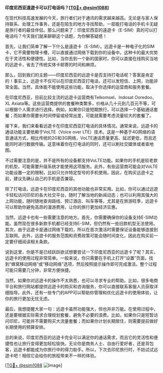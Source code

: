 **印度尼西亚遠遊卡可以打电话吗？[[TG💪+ @esim1088](https://t.me/s/esim1088)]**

在现代科技高速发展的今天，旅行者们对于通讯的需求越来越高。无论是与家人保持联系、处理工作事务，还是在陌生的地方寻找帮助，一部能打电话的手机卡无疑是旅行者的最佳伴侣。那么问题来了：印度尼西亚的遠遊卡（E-SIM）真的可以打电话吗？今天我们就来聊聊这个话题，为你解答疑惑！

首先，让我们简单了解一下什么是遠遊卡（E-SIM）。远遊卡是一种电子化的SIM卡，它不需要物理卡槽，可以直接通过网络下载到你的设备中。这种卡的最大优势在于灵活性和便捷性。比如，当你去到一个新的国家时，你可以直接在线购买当地的远遊卡，省去了传统实体卡邮寄的时间和麻烦。

那么，回到我们的主题——印度尼西亚的远遊卡是否支持打电话呢？答案是肯定的！事实上，远遊卡不仅可以在印度尼西亚打电话，还可以发短信、上网，功能非常全面。当然，具体能不能使用这些功能，取决于你选择的运营商和服务套餐。

在印度尼西亚，目前比较主流的远遊卡运营商有Telkomsel、Indosat Ooredoo、XL Axiata等。这些运营商提供的套餐种类繁多，价格从几十元到几百元不等，可以根据个人需求进行选择。例如，如果你只是短期旅行，可以选择一个基础通话套餐；而如果你需要长时间停留或经常出差，可能就需要考虑流量较大的套餐了。

接下来，我们来看看远遊卡在印度尼西亚打电话的具体情况。通常来说，远遊卡的通话功能主要依赖于VoLTE（Voice over LTE）技术。这是一种基于4G网络的语音通话方式，相比传统的2G和3G网络，VoLTE通话质量更高、延迟更低，而且还能同时进行数据传输。这意味着你在打电话的同时，还可以刷社交媒体或者查地图。

不过需要注意的是，并不是所有的设备都支持VoLTE功能。如果你的手机是较老款的机型，可能需要升级系统才能使用这项服务。此外，有些运营商可能会对VoLTE功能设置一定的限制，比如只允许特定型号的手机使用。因此，在购买远遊卡之前，建议先确认自己的手机是否兼容。

除了打电话，远遊卡在印度尼西亚的其他功能也非常实用。比如，你可以通过远遊卡轻松访问印尼的各大社交平台，随时了解当地的新闻动态；也可以利用其强大的上网功能，随时随地查询路线、预订酒店、叫车等等。尤其是在旅游旺季，远遊卡可以帮助你避免高昂的漫游费用，让你的旅行更加经济实惠。

当然，远遊卡也有一些需要注意的地方。首先，你需要确保你的设备支持E-SIM功能。虽然现在很多新款手机都已经支持E-SIM，但仍然有一些旧款机型无法使用。其次，由于远遊卡是通过网络下载的，所以在首次激活时需要保证设备能够连接到互联网。此外，远遊卡的服务范围和资费政策可能会随时间变化，因此在购买前一定要仔细阅读相关条款。

说到这里，你是不是已经跃跃欲试想要尝试一下印度尼西亚的远遊卡了呢？其实，远遊卡的使用过程非常简单。一般来说，你只需要在手机上打开“设置”页面，找到“蜂窝移动网络”或“移动网络”选项，然后按照提示操作即可完成激活。整个过程可能只需要几分钟，非常方便快捷。

当然，如果你对远遊卡的操作不太熟悉，也可以寻求专业的帮助。比如，很多电商平台和旅行网站都提供远遊卡的购买和咨询服务，你可以直接联系客服人员获取详细指导。此外，还有一些专门的APP可以帮助你管理和优化远遊卡的使用体验，让你的旅行更加无忧无虑。

最后，我想提醒大家一句：远遊卡虽然功能强大，但也并非万能。在使用过程中，还是要根据实际需求合理规划套餐，避免不必要的浪费。比如，如果你只是短暂访问印尼，可能并不需要购买大流量套餐；而如果你计划长期居住，则需要提前做好长期使用的预算安排。

总的来说，印度尼西亚的远遊卡完全可以满足你的通话需求，而且它的灵活性和便捷性也让旅行变得更加轻松愉快。无论你是商务人士、自由行爱好者，还是背包客，远遊卡都能成为你旅行中的得力助手。所以，下次去印尼旅行时，不妨试试远遊卡吧！相信它会给你的旅程带来不一样的体验。

[[TG💪+ @esim1088](https://t.me/s/esim1088) ![Image](https://i.postimg.cc/4NQfJmqS/Snipaste-2025-05-13-00-14-12.png)]